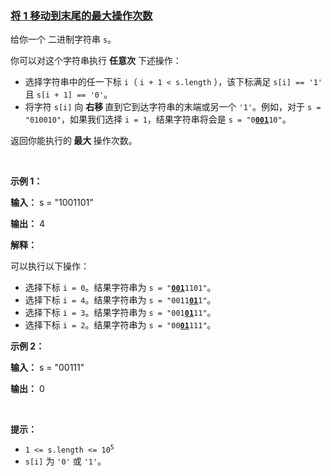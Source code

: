 ### [将 1 移动到末尾的最大操作次数](https://leetcode-cn.com/problems/maximum-number-of-operations-to-move-ones-to-the-end)

<p>给你一个 <span data-keyword="binary-string">二进制字符串</span> <code>s</code>。</p>

<p>你可以对这个字符串执行 <strong>任意次</strong> 下述操作：</p>

<ul>
	<li>选择字符串中的任一下标 <code>i</code>（ <code>i + 1 &lt; s.length</code> ），该下标满足 <code>s[i] == '1'</code> 且 <code>s[i + 1] == '0'</code>。</li>
	<li>将字符 <code>s[i]</code> 向 <strong>右移 </strong>直到它到达字符串的末端或另一个 <code>'1'</code>。例如，对于 <code>s = "010010"</code>，如果我们选择 <code>i = 1</code>，结果字符串将会是 <code>s = "0<strong><u>001</u></strong>10"</code>。</li>
</ul>

<p>返回你能执行的<strong> 最大 </strong>操作次数。</p>

<p>&nbsp;</p>

<p><strong class="example">示例 1：</strong></p>

<div class="example-block">
<p><strong>输入：</strong> <span class="example-io">s = "1001101"</span></p>

<p><strong>输出：</strong> <span class="example-io">4</span></p>

<p><strong>解释：</strong></p>

<p>可以执行以下操作：</p>

<ul>
	<li>选择下标 <code>i = 0</code>。结果字符串为 <code>s = "<u><strong>001</strong></u>1101"</code>。</li>
	<li>选择下标 <code>i = 4</code>。结果字符串为 <code>s = "0011<u><strong>01</strong></u>1"</code>。</li>
	<li>选择下标 <code>i = 3</code>。结果字符串为 <code>s = "001<strong><u>01</u></strong>11"</code>。</li>
	<li>选择下标 <code>i = 2</code>。结果字符串为 <code>s = "00<strong><u>01</u></strong>111"</code>。</li>
</ul>
</div>

<p><strong class="example">示例 2：</strong></p>

<div class="example-block">
<p><strong>输入：</strong> <span class="example-io">s = "00111"</span></p>

<p><strong>输出：</strong> <span class="example-io">0</span></p>
</div>

<p>&nbsp;</p>

<p><strong>提示：</strong></p>

<ul>
	<li><code>1 &lt;= s.length &lt;= 10<sup>5</sup></code></li>
	<li><code>s[i]</code> 为 <code>'0'</code> 或 <code>'1'</code>。</li>
</ul>
